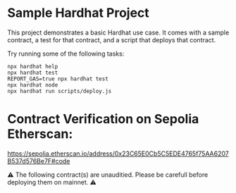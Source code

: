 # Sample Hardhat Project

This project demonstrates a basic Hardhat use case. It comes with a sample contract, a test for that contract, and a script that deploys that contract.

Try running some of the following tasks:

```shell
npx hardhat help
npx hardhat test
REPORT_GAS=true npx hardhat test
npx hardhat node
npx hardhat run scripts/deploy.js
```

# Contract Verification on Sepolia Etherscan:

https://sepolia.etherscan.io/address/0x23C65E0Cb5C5EDE4765f75AA6207B537d576Be7F#code

⚠️ The following contract(s) are unauditied. Please be carefull before deploying them on mainnet. ⚠️


